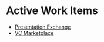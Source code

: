 # Active Work Items

- [Presentation Exchange](./presentation_exchange.md)
- [VC Marketplace](./vc_marketplace.md)
